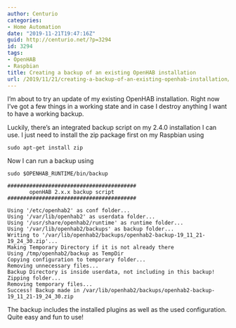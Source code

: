 ```yaml
---
author: Centurio
categories:
- Home Automation
date: "2019-11-21T19:47:16Z"
guid: http://centurio.net/?p=3294
id: 3294
tags:
- OpenHAB
- Raspbian
title: Creating a backup of an existing OpenHAB installation
url: /2019/11/21/creating-a-backup-of-an-existing-openhab-installation/
---
```

I&#8217;m about to try an update of my existing OpenHAB installation. Right now I&#8217;ve got a few things in a working state and in case I destroy anything I want to have a working backup. 

Luckily, there&#8217;s an integrated backup script on my 2.4.0 installation I can use. I just need to install the zip package first on my Raspbian using

<pre class="wp-block-code"><code>sudo apt-get install zip</code></pre>

Now I can run a backup using

<pre class="wp-block-code"><code>sudo $OPENHAB_RUNTIME/bin/backup

#########################################
       openHAB 2.x.x backup script
#########################################

Using '/etc/openhab2' as conf folder...
Using '/var/lib/openhab2' as userdata folder...
Using '/usr/share/openhab2/runtime' as runtime folder...
Using '/var/lib/openhab2/backups' as backup folder...
Writing to '/var/lib/openhab2/backups/openhab2-backup-19_11_21-19_24_30.zip'...
Making Temporary Directory if it is not already there
Using /tmp/openhab2/backup as TempDir
Copying configuration to temporary folder...
Removing unnecessary files...
Backup Directory is inside userdata, not including in this backup!
Zipping folder...
Removing temporary files...
Success! Backup made in /var/lib/openhab2/backups/openhab2-backup-19_11_21-19_24_30.zip</code></pre>

The backup includes the installed plugins as well as the used configuration. Quite easy and fun to use!